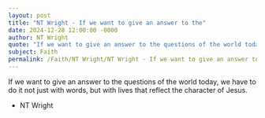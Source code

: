 ```yaml
---
layout: post
title: "NT Wright - If we want to give an answer to the"
date: 2024-12-28 12:00:00 -0000
author: NT Wright
quote: "If we want to give an answer to the questions of the world today, we have to do it not just with words, but with lives that reflect the character of Jesus."
subject: Faith
permalink: /Faith/NT Wright/NT Wright - If we want to give an answer to the
---
```


If we want to give an answer to the questions of the world today, we have to do it not just with words, but with lives that reflect the character of Jesus.

- NT Wright
